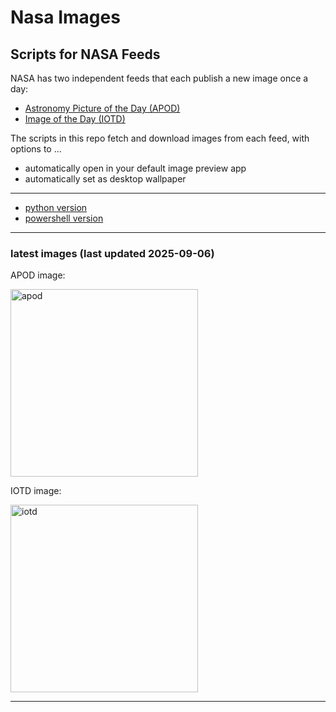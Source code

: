 # Nasa Images

## Scripts for NASA Feeds

NASA has two independent feeds that each publish a new image once a day:

- [Astronomy Picture of the Day (APOD)](https://apod.nasa.gov/apod/)
- [Image of the Day (IOTD)](https://www.nasa.gov/image-of-the-day/)

The scripts in this repo fetch and download images from each feed, with options to ...

- automatically open in your default image preview app
- automatically set as desktop wallpaper

---

- [python version](./python/README.md)
- [powershell version](./powershell/README.md)

---

### latest images (last updated 2025-09-06)

APOD image:

<a href="https://apod.nasa.gov/apod/image/2509/MangiabarcheTramonto.jpg"><img alt="apod" src="https://apod.nasa.gov/apod/image/2509/MangiabarcheTramonto.jpg" height="300" /></a>

IOTD image:

<a href="https://www.nasa.gov/image-detail/jsc2025e070711large/"><img alt="iotd" src="https://www.nasa.gov/wp-content/uploads/2025/09/jsc2025e070711large.jpg" height="300" /></a>

---
